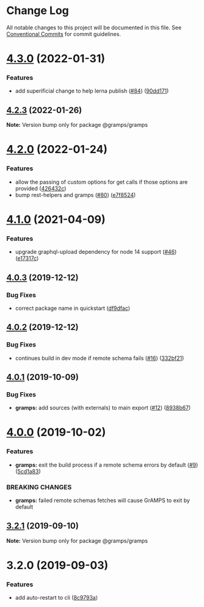 # Change Log

All notable changes to this project will be documented in this file.
See [Conventional Commits](https://conventionalcommits.org) for commit guidelines.

# [4.3.0](https://github.com/gramps-graphql/gramps/compare/@gramps/gramps@4.2.3...@gramps/gramps@4.3.0) (2022-01-31)


### Features

* add superificial change to help lerna publish ([#84](https://github.com/gramps-graphql/gramps/issues/84)) ([90dd171](https://github.com/gramps-graphql/gramps/commit/90dd171))






## [4.2.3](https://github.com/gramps-graphql/gramps/compare/@gramps/gramps@4.2.0...@gramps/gramps@4.2.3) (2022-01-26)

**Note:** Version bump only for package @gramps/gramps





# [4.2.0](https://github.com/gramps-graphql/gramps/compare/@gramps/gramps@4.1.0...@gramps/gramps@4.2.0) (2022-01-24)


### Features

* allow the passing of custom options for get calls if those options are provided ([426432c](https://github.com/gramps-graphql/gramps/commit/426432c))
* bump rest-helpers and gramps ([#80](https://github.com/gramps-graphql/gramps/issues/80)) ([e7f8524](https://github.com/gramps-graphql/gramps/commit/e7f8524))






# [4.1.0](https://github.com/gramps-graphql/gramps/compare/@gramps/gramps@4.0.3...@gramps/gramps@4.1.0) (2021-04-09)


### Features

* upgrade graphql-upload dependency for node 14 support ([#46](https://github.com/gramps-graphql/gramps/issues/46)) ([e17317c](https://github.com/gramps-graphql/gramps/commit/e17317c))





## [4.0.3](https://github.com/gramps-graphql/gramps/compare/@gramps/gramps@4.0.2...@gramps/gramps@4.0.3) (2019-12-12)


### Bug Fixes

* correct package name in quickstart ([df9dfac](https://github.com/gramps-graphql/gramps/commit/df9dfac))





## [4.0.2](https://github.com/gramps-graphql/gramps/compare/@gramps/gramps@4.0.1...@gramps/gramps@4.0.2) (2019-12-12)


### Bug Fixes

* continues build in dev mode if remote schema fails ([#16](https://github.com/gramps-graphql/gramps/issues/16)) ([332bf21](https://github.com/gramps-graphql/gramps/commit/332bf21))





## [4.0.1](https://github.com/gramps-graphql/gramps/compare/@gramps/gramps@4.0.0...@gramps/gramps@4.0.1) (2019-10-09)


### Bug Fixes

* **gramps:** add sources (with externals) to main export ([#12](https://github.com/gramps-graphql/gramps/issues/12)) ([8938b67](https://github.com/gramps-graphql/gramps/commit/8938b67))





# [4.0.0](https://github.com/gramps-graphql/gramps/compare/@gramps/gramps@3.2.1...@gramps/gramps@4.0.0) (2019-10-02)


### Features

* **gramps:** exit the build process if a remote schema errors by default ([#9](https://github.com/gramps-graphql/gramps/issues/9)) ([5cd1a83](https://github.com/gramps-graphql/gramps/commit/5cd1a83))


### BREAKING CHANGES

* **gramps:** failed remote schemas fetches will cause GrAMPS to exit by default





## [3.2.1](https://github.com/gramps-graphql/gramps/compare/@gramps/gramps@3.2.0...@gramps/gramps@3.2.1) (2019-09-10)

**Note:** Version bump only for package @gramps/gramps





# 3.2.0 (2019-09-03)


### Features

* add auto-restart to cli ([8c9793a](https://github.com/gramps-graphql/gramps/commit/8c9793a))

